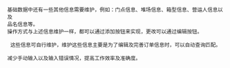 
```
基础数据中还有一些其他信息需要维护，例如：门点信息、堆场信息、箱型信息、营运人信息以及
品名信息等。
操作方式与上述信息维护一样，都可以通过添加按钮来实现，更改可以通过编辑按钮。
```


` 这些信息可自行维护，维护这些信息主要是为了编辑及完善订单信息时，可以自动查询匹配。`

`减少手动输入以及输入错误情况，提高工作效率及准确度。`